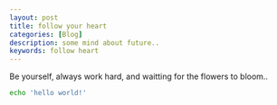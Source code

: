 ```yaml
---
layout: post
title: follow your heart
categories: [Blog]
description: some mind about future..
keywords: follow heart
---
```


Be yourself, always work hard, and waitting for the flowers to bloom..

```bash
echo 'hello world!'
```